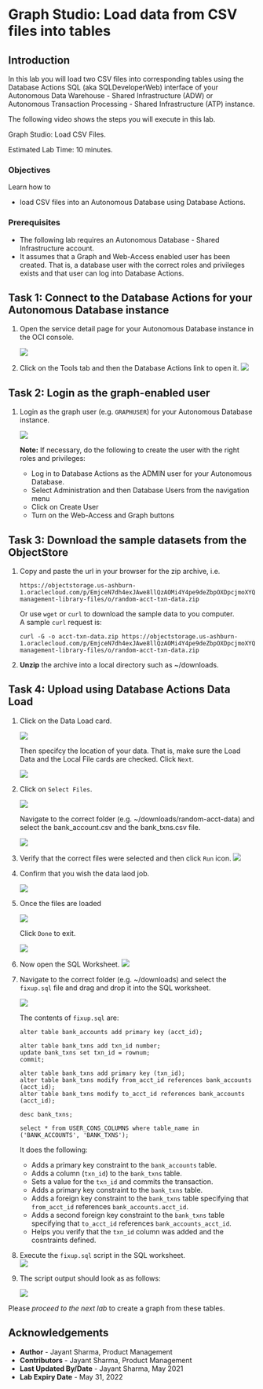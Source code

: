 # Graph Studio: Load data from CSV files into tables

## Introduction

In this lab you will load two CSV files into corresponding tables using the Database Actions SQL (aka SQLDeveloperWeb) interface of your 
Autonomous Data Warehouse - Shared Infrastructure (ADW) or Autonomous Transaction Processing - Shared Infrastructure (ATP) instance.

The following video shows the steps you will execute in this lab.

[](youtube:F_3xe18kWoo) Graph Studio: Load CSV Files.


Estimated Lab Time: 10 minutes. 

### Objectives

Learn how to
- load CSV files into an Autonomous Database using Database Actions.


### Prerequisites

- The following lab requires an Autonomous Database - Shared Infrastructure account. 
- It assumes that a Graph and Web-Access enabled user has been created. That is, a database user with the correct roles and privileges exists and that user can log into Database Actions.


## Task 1: Connect to the Database Actions for your Autonomous Database instance

1. Open the service detail page for your Autonomous Database instance in the OCI console.  

   ![](images/../../query-graph/images/adb-details-page.png " ")  

2. Click on the Tools tab and then the Database Actions link to open it.
   ![](images/../../query-graph/images/adb-tools-tab-db-actions.png " ")

## Task 2: Login as the graph-enabled user

1. Login as the graph user (e.g. `GRAPHUSER`) for your Autonomous Database instance. 
   
    ![](./images/db-actions-graphuser-login.png " ")  

    **Note:** If necessary, do the following to create the user with the right roles and privileges:
    - Log in to Database Actions as the ADMIN user for your Autonomous Database.
    - Select Administration and then Database Users from the navigation menu
    - Click on Create User
    - Turn on the Web-Access and Graph buttons

## Task 3: Download the sample datasets from the ObjectStore

1. Copy and paste the url in your browser for the zip archive, i.e.  

    ```
    https://objectstorage.us-ashburn-1.oraclecloud.com/p/EmjceN7dh4exJAwe8llQzAOMi4Y4pe9deZbpOXDpcjmoXYQ98Xu7XVFinPudEQwM/n/c4u04/b/data-management-library-files/o/random-acct-txn-data.zip
    ```

   Or use `wget` or `curl` to download the sample data to you computer.   
   A sample `curl` request is:
    ```
    curl -G -o acct-txn-data.zip https://objectstorage.us-ashburn-1.oraclecloud.com/p/EmjceN7dh4exJAwe8llQzAOMi4Y4pe9deZbpOXDpcjmoXYQ98Xu7XVFinPudEQwM/n/c4u04/b/data-management-library-files/o/random-acct-txn-data.zip
    ```

2. **Unzip** the archive into a local directory such as ~/downloads.

## Task 4: Upload using Database Actions Data Load

1. Click on the Data Load card. 
   
   ![](images/db-actions-dataload-card.png " ")
   
   Then specifcy the location of your data. That is, make sure the Load Data and the Local File cards are checked. Click `Next`.

   ![](./images/db-actions-dataload-location.png)

2. Click on `Select Files`.
   
      ![](images/db-action-dataload-file-browser.png " ") 

    Navigate to the correct folder (e.g. ~/downloads/random-acct-data) and select the bank_account.csv and the bank_txns.csv file.

    ![](./images/db-actions-dataload-choose-files.png " ")

3. Verify that the correct files were selected and then click `Run` icon.
![](./images/b-actions-dataload-click-run.png " ")

4. Confirm that you wish the data laod job.

   ![](./images/db-actions-dataload-confirm-run.png " ")

5. Once the files are loaded 
   
   ![](./images/db-actions-dataload-files-loaded.png " ")  

   Click `Done` to exit.

   ![](images/db-actions-dataload-click-done.png " ")

6. Now open the SQL Worksheet.
   ![](./images/db-actions-choose-sql-card.png " ")

7. Navigate to the correct folder (e.g. ~/downloads) and select the `fixup.sql` file and drag and drop it into the SQL worksheet. 
   
   ![](./images/db-actions-drag-drop-fixup-sql.png " ")  

   The contents of `fixup.sql` are:

   ```
   alter table bank_accounts add primary key (acct_id);
   
   alter table bank_txns add txn_id number;
   update bank_txns set txn_id = rownum;
   commit;
   
   alter table bank_txns add primary key (txn_id);
   alter table bank_txns modify from_acct_id references bank_accounts (acct_id);
   alter table bank_txns modify to_acct_id references bank_accounts (acct_id);

   desc bank_txns;
   
   select * from USER_CONS_COLUMNS where table_name in ('BANK_ACCOUNTS', 'BANK_TXNS');
   
   ```

   It does the following:
   - Adds a primary key constraint to the `bank_accounts` table.
   - Adds a column (`txn_id`) to the `bank_txns` table.
   - Sets a value for the `txn_id` and commits the transaction.
   - Adds a primary key constraint to the `bank_txns` table.
   - Adds a foreign key constraint to the `bank_txns` table specifying that `from_acct_id` references `bank_accounts.acct_id`.
   - Adds a second foreign key constraint to the `bank_txns` table specifying that `to_acct_id` references `bank_accounts_acct_id`.  
   - Helps you verify that the `txn_id` column was added and the cosntraints defined.


8. Execute the `fixup.sql` script in the SQL worksheet.  
   ![](./images/db-actions-sql-execute-fixup.png " ")  
   
9. The script output should look as as follows:
   
   ![](./images/db-actions-sql-script-output.png " ")
  

Please *proceed to the next lab* to create a graph from these tables.

## Acknowledgements
* **Author** - Jayant Sharma, Product Management
* **Contributors** -  Jayant Sharma, Product Management
* **Last Updated By/Date** - Jayant Sharma, May 2021
* **Lab Expiry Date** - May 31, 2022
  
